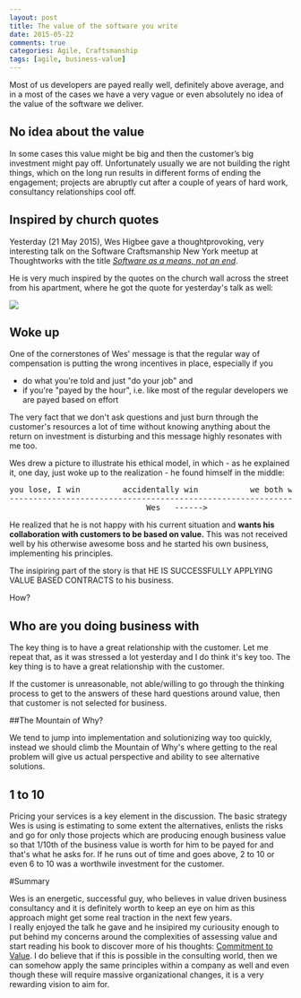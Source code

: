 ```yaml
---           
layout: post
title: The value of the software you write
date: 2015-05-22
comments: true
categories: Agile, Craftsmanship
tags: [agile, business-value]
---
```


Most of us developers are payed really well, definitely above average, and in a most of the cases we have a 
very vague or even absolutely no idea of the value of the software we deliver. 

## No idea about the value

In some cases this value might be big and then the customer’s big investment might pay off. Unfortunately usually we are not building the right things,
which on the long run results in different forms of ending the engagement; projects are abruptly cut after a couple of years of hard work, 
consultancy relationships cool off.


## Inspired by church quotes

Yesterday (21 May 2015), Wes Higbee gave a thoughtprovoking, very interesting talk on the Software Craftsmanship 
New York meetup at Thoughtworks with the title <a href="http://www.meetup.com/Software-Craftsmanship-New-York/events/222519068/">*Software as a means, not an end*</a>. 


He is very much inspired by the quotes on the church wall across the street from his apartment, where he got the quote for yesterday's talk as well: 

<img src="/images/quote.jpg">

## Woke up


One of the cornerstones of Wes' message is that the regular way of compensation is putting the wrong incentives in place, especially if you 
- do what you're told and just "do your job" and
- if you're "payed by the hour", i.e. like most of the regular developers we are payed based on effort

The very fact that we don't ask questions and just burn through the customer's resources a lot of time without knowing anything about the return on investment is disturbing and this message highly resonates with me too. 

Wes drew a picture to illustrate his ethical model, in which - as he explained it, one day, just woke up to the realization - he found himself in the middle:

<pre>
you lose, I win         accidentally win           we both win
---------------------------------------------------------------
                             Wes   ------> 
</pre>

He realized that he is not happy with his current situation and <strong>wants his collaboration with customers to be based on value.</strong> This was not received well by his otherwise awesome boss and he started his own business, implementing his principles. 

The insipiring part of the story is that HE IS SUCCESSFULLY APPLYING VALUE BASED CONTRACTS to his business.  

How? 

## Who are you doing business with 

The key thing is to have a great relationship with the customer.
Let me repeat that, as it was stressed a lot yesterday and I do think it's key too. 
The key thing is to have a great relationship with the customer.

If the customer is unreasonable, not able/willing to go through the thinking process to get to the answers of these hard questions around value, then that customer is not selected for business. 

##The Mountain of Why?

We tend to jump into implementation and solutionizing way too quickly, instead we should climb the Mountain of Why's where getting to the real problem will give us actual perspective and ability to see alternative solutions. 
					
## 1 to 10

Pricing your services is a key element in the discussion. The basic strategy Wes is using is estimating to some extent the alternatives, enlists the risks and go for only those projects which are producing enough business value so that 1/10th of the business value is worth for him to be payed for and that's what he asks for. If he runs out of time and goes above, 2 to 10 or even 6 to 10 was a worthwile investment for the customer. 


#Summary 

Wes is an energetic, successful guy, who believes in value driven business consultancy and it is definitely worth to keep an eye on him as this approach might get some real traction in the next few years.  
I really enjoyed the talk he gave and he insipired my curiousity enough to put behind my concerns around the complexities of assessing value and start reading his book to discover more of his thoughts: <a href="https://leanpub.com/commitmenttovalueintechnology">Commitment to Value</a>.
I do believe that if this is possible in the consulting world, then we can somehow apply the same principles within a company as well and even though these will require massive organizational changes, it is a very rewarding vision to aim for. 




